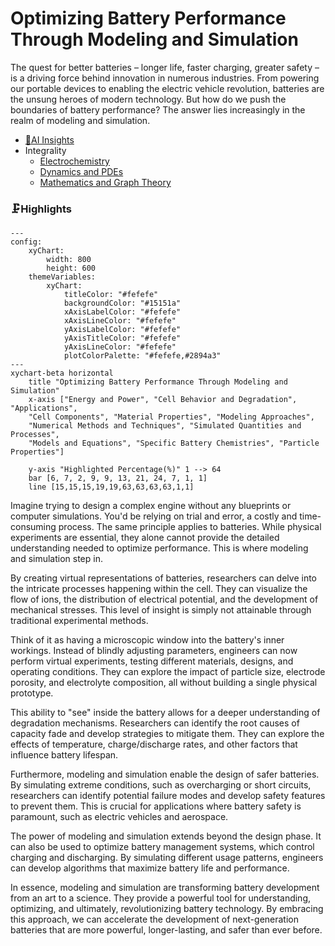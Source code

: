 # Optimizing Battery Performance Through Modeling and Simulation
The quest for better batteries – longer life, faster charging, greater safety – is a driving force behind innovation in numerous industries. From powering our portable devices to enabling the electric vehicle revolution, batteries are the unsung heroes of modern technology. But how do we push the boundaries of battery performance? The answer lies increasingly in the realm of modeling and simulation.

- [🧠AI Insights](https://viadean.notion.site/Optimizing-Battery-Performance-Through-Modeling-and-Simulation-1651ae7b9a32801baa71c1322ca8d98c?pvs=4)
- Integrality
    - [Electrochemistry](https://viadean.notion.site/Electrochemistry-1751ae7b9a32801eb009d647c2feb491?pvs=4)
    - [Dynamics and PDEs](https://viadean.notion.site/Dynamics-and-PDEs-1881ae7b9a328019bf32df0aeae42d98?pvs=4)
    -  [Mathematics and Graph Theory](https://viadean.notion.site/Mathematics-and-Graph-Theory-17b1ae7b9a3280b29be8c7d0b6ac4c6c?pvs=4)

### 🗜️Highlights
```mermaid
---
config:
    xyChart:
        width: 800
        height: 600
    themeVariables:
        xyChart:
            titleColor: "#fefefe"
            backgroundColor: "#15151a"
            xAxisLabelColor: "#fefefe"
            xAxisLineColor: "#fefefe"
            yAxisLabelColor: "#fefefe"
            yAxisTitleColor: "#fefefe"
            yAxisLineColor: "#fefefe"
            plotColorPalette: "#fefefe,#2894a3"
---
xychart-beta horizontal
    title "Optimizing Battery Performance Through Modeling and Simulation"
    x-axis ["Energy and Power", "Cell Behavior and Degradation", "Applications", 
    "Cell Components", "Material Properties", "Modeling Approaches", 
    "Numerical Methods and Techniques", "Simulated Quantities and Processes", 
    "Models and Equations", "Specific Battery Chemistries", "Particle Properties"]

    y-axis "Highlighted Percentage(%)" 1 --> 64
    bar [6, 7, 2, 9, 9, 13, 21, 24, 7, 1, 1]
    line [15,15,15,19,19,63,63,63,63,1,1]
```
Imagine trying to design a complex engine without any blueprints or computer simulations. You'd be relying on trial and error, a costly and time-consuming process. The same principle applies to batteries. While physical experiments are essential, they alone cannot provide the detailed understanding needed to optimize performance. This is where modeling and simulation step in.

By creating virtual representations of batteries, researchers can delve into the intricate processes happening within the cell. They can visualize the flow of ions, the distribution of electrical potential, and the development of mechanical stresses. This level of insight is simply not attainable through traditional experimental methods.

Think of it as having a microscopic window into the battery's inner workings. Instead of blindly adjusting parameters, engineers can now perform virtual experiments, testing different materials, designs, and operating conditions. They can explore the impact of particle size, electrode porosity, and electrolyte composition, all without building a single physical prototype.

This ability to "see" inside the battery allows for a deeper understanding of degradation mechanisms. Researchers can identify the root causes of capacity fade and develop strategies to mitigate them. They can explore the effects of temperature, charge/discharge rates, and other factors that influence battery lifespan.

Furthermore, modeling and simulation enable the design of safer batteries. By simulating extreme conditions, such as overcharging or short circuits, researchers can identify potential failure modes and develop safety features to prevent them. This is crucial for applications where battery safety is paramount, such as electric vehicles and aerospace.

The power of modeling and simulation extends beyond the design phase. It can also be used to optimize battery management systems, which control charging and discharging. By simulating different usage patterns, engineers can develop algorithms that maximize battery life and performance.

In essence, modeling and simulation are transforming battery development from an art to a science. They provide a powerful tool for understanding, optimizing, and ultimately, revolutionizing battery technology. By embracing this approach, we can accelerate the development of next-generation batteries that are more powerful, longer-lasting, and safer than ever before.

